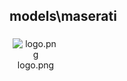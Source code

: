 ## models\maserati
<div class="col" style="display: inline-block; width: 16.66%; padding: 5px; box-sizing: border-box; text-align: center;">
<img src="https://media.evkx.net/multimedia/models/maserati/logo_xst.png" class="img-thumbnail" alt="logo.png">
logo.png
</div>
